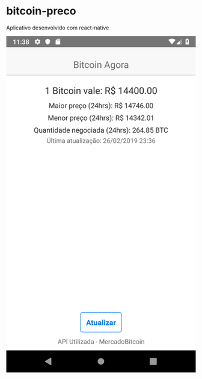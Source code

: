 # bitcoin-preco
Aplicativo desenvolvido com react-native

![Screenshot](https://raw.githubusercontent.com/diegowendel/bitcoin-preco/master/docs/img/screenshot.png)
